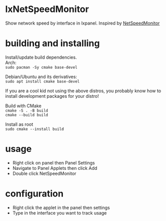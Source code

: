 # lxNetSpeedMonitor
Show network speed by interface in lxpanel. Inspired by [NetSpeedMonitor](https://netspeedmonitor.net)

# building and installing
Install/update build dependencies.  
Arch:  
`sudo pacman -Sy cmake base-devel`  

Debian/Ubuntu and its derivatives:  
`sudo apt install cmake base-devel`  

If you are a cool kid not using the above distros, you probably know how to install development packages for your distro!

Build with CMake  
`cmake -S . -B build`  
`cmake --build build`

Install as root  
`sudo cmake --install build`

# usage
- Right click on panel then Panel Settings
- Navigate to Panel Applets then click Add
- Double click NetSpeedMonitor

# configuration
- Right click the applet in the panel then settings
- Type in the interface you want to track usage




